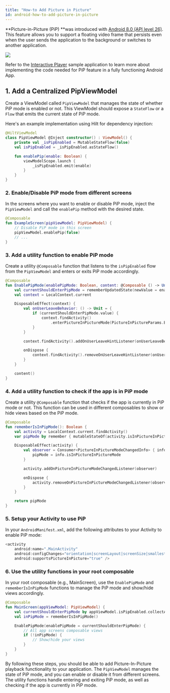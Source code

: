 ```yaml
---
title: "How-to Add Picture in Picture"
id: android-how-to-add-picture-in-picture
---
```

**Picture-in-Picture (PiP) **was introduced with [Android 8.0 (API level 26)](https://developer.android.com/develop/ui/views/picture-in-picture). This feature allows you to support a floating video frame that persists even when the user sends the application to the background or switches to another application.


![](/img/millicast/632bcf2c4c46320da939d2dcb89b95c15e2ba9c29826b7fb28d866c8-mobile-picture-in-picture.png)



Refer to the [Interactive Player](https://github.com/dolbyio-samples/rts-app-android-viewer/tree/main/interactiveplayer) sample application to learn more about implementing the code needed for PiP feature in a fully functioning Android App.

<GettingStartedAndroid />

## 1. Add a Centralized PipViewModel

Create a ViewModel called `PipViewModel` that manages the state of whether PiP mode is enabled or not. This ViewModel should expose a `StateFlow` or a `Flow` that emits the current state of PiP mode. 

Here's an example implementation using Hilt for dependency injection:

```kotlin
@HiltViewModel
class PipViewModel @Inject constructor() : ViewModel() {
    private val _isPipEnabled = MutableStateFlow(false)
    val isPipEnabled = _isPipEnabled.asStateFlow()

    fun enablePip(enable: Boolean) {
        viewModelScope.launch {
            _isPipEnabled.emit(enable)
        }
    }
}
```

### 2. Enable/Disable PiP mode from different screens

In the screens where you want to enable or disable PiP mode, inject the `PipViewModel` and call the `enablePip` method with the desired state.

```kotlin
@Composable
fun ExampleScreen(pipViewModel: PipViewModel) {
    // Disable PiP mode in this screen
    pipViewModel.enablePip(false)
    // ...
}
```

### 3. Add a utility function to enable PiP mode

Create a utility `@Composable` function that listens to the `isPipEnabled` flow from the `PipViewModel` and enters or exits PiP mode accordingly.

```kotlin
@Composable
fun EnablePipMode(enablePipMode: Boolean, content: @Composable () -> Unit) {
    val currentShouldEnterPipMode = rememberUpdatedState(newValue = enablePipMode)
    val context = LocalContext.current

    DisposableEffect(context) {
        val onUserLeaveBehavior: () -> Unit = {
            if (currentShouldEnterPipMode.value) {
                context.findActivity()
                    .enterPictureInPictureMode(PictureInPictureParams.Builder().build())
            }
        }

        context.findActivity().addOnUserLeaveHintListener(onUserLeaveBehavior)

        onDispose {
            context.findActivity().removeOnUserLeaveHintListener(onUserLeaveBehavior)
        }
    }

    content()
}
```

### 4. Add a utility function to check if the app is in PiP mode

Create a utility `@Composable` function that checks if the app is currently in PiP mode or not. This function can be used in different composables to show or hide views based on the PiP mode.

```kotlin
@Composable
fun rememberIsInPipMode(): Boolean {
    val activity = LocalContext.current.findActivity()
    var pipMode by remember { mutableStateOf(activity.isInPictureInPictureMode) }

    DisposableEffect(activity) {
        val observer = Consumer<PictureInPictureModeChangedInfo> { info ->
            pipMode = info.isInPictureInPictureMode
        }

        activity.addOnPictureInPictureModeChangedListener(observer)

        onDispose {
            activity.removeOnPictureInPictureModeChangedListener(observer)
        }
    }

    return pipMode
}
```

### 5. Setup your Activity to use PiP

In your `AndroidManifest.xml`, add the following attributes to your Activity to enable PiP mode:

```kotlin
<activity
    android:name=".MainActivity"
    android:configChanges="orientation|screenLayout|screenSize|smallestScreenSize"
    android:supportsPictureInPicture="true" />
```

### 6. Use the utility functions in your root composable

In your root composable (e.g., MainScreen), use the `EnablePipMode` and `rememberIsInPipMode` functions to manage the PiP mode and show/hide views accordingly.

```kotlin
@Composable
fun MainScreen(appViewModel: PipViewModel) {
    val currentShouldEnterPipMode by appViewModel.isPipEnabled.collectAsStateWithLifecycle()
    val inPipMode = rememberIsInPipMode()

    EnablePipMode(enablePipMode = currentShouldEnterPipMode) {
        // All app screens composable views
        if (!inPipMode) {
            // Show/hide your views
        }
    }
}
```

By following these steps, you should be able to add Picture-In-Picture playback functionality to your application. The `PipViewModel` manages the state of PiP mode, and you can enable or disable it from different screens. The utility functions handle entering and exiting PiP mode, as well as checking if the app is currently in PiP mode.
